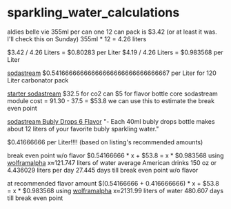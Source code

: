 # sparkling_water_calculations

aldies belle vie
355ml per can
one 12 can pack is $3.42 (or at least it was. I'll check this on Sunday)
355ml * 12 = 4.26 liters

$3.42 / 4.26 Liters = $0.80283 per Liter
$4.19 / 4.26 Liters = $0.983568 per Liter


[sodastream](https://www.amazon.com/dp/B0C8S6CMDT/ref=sspa_dk_detail_3?pd_rd_i=B09BNXMHG1&s=kitchen&sp_csd=d2lkZ2V0TmFtZT1zcF9kZXRhaWxfdGhlbWF0aWM)
$0.54166666666666666666666666666667 per Liter for 120 Liter carbonator pack


[starter sodastream](https://www.amazon.com/SodaStream-Sparkling-Bundle-Bottles-Flavors/dp/B0B2WYCY98/ref=sr_1_1_sspa?sr=8-1-spons&sp_csd=d2lkZ2V0TmFtZT1zcF9hdGY)
$32.5 for co2 can
$5 for flavor bottle
core sodastream module cost = 91.30 - 37.5 = $53.8
we can use this to estimate the break even point


[sodastream Bubly Drops 6 Flavor](https://www.amazon.com/sodastream-Bubly-Flavor-Original-Variety/dp/B08MB245WZ/ref=pd_bxgy_d_sccl_1/141-1946817-1543138?pd_rd_i=B08MB245WZ)
"- Each 40ml bubly drops bottle makes about 12 liters of your favorite bubly sparkling water."

$0.41666666 per Liter!!!! (based on listing's recommended amounts)



break even point w/o flavor
$0.54166666 * x + $53.8 = x * $0.983568
using [wolframalpha](https://www.wolframalpha.com/input?i=0.54166666+*+x+%2B+53.8+%3D+x+*+0.983568)
x≈121.747 liters of water
average American drinks 150 oz or 4.436029 liters per day
27.445 days till break even point w/o flavor


at recommended flavor amount 
$(0.54166666 + 0.416666666) * x + $53.8 = x * $0.983568
using [wolframalpha](https://www.wolframalpha.com/input?i=%280.54166666+%2B+0.416666666%29+*+x+%2B+53.8+%3D+x+*+0.983568)
x≈2131.99 liters of water
480.607 days till break even point

